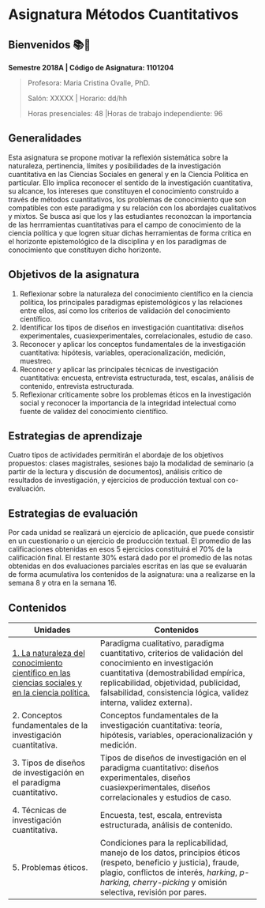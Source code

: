 # Asignatura Métodos Cuantitativos

## **Bienvenidos** :books::blue_heart:

**Semestre 2018A	| Código de Asignatura: 1101204**

> Profesora: Maria Cristina Ovalle, PhD.
>
> Salón: XXXXX				| Horario: dd/hh
>
> Horas presenciales: 48	|Horas de trabajo independiente: 96			

## Generalidades

Esta asignatura se propone motivar la reflexión sistemática sobre la naturaleza, pertinencia, límites y posibilidades de la investigación cuantitativa en las Ciencias Sociales en general y en la Ciencia Política en particular. Ello implica reconocer el sentido de la investigación cuantitativa, su alcance, los intereses que constituyen el conocimiento construido a través de métodos cuantitativos, los problemas de conocimiento que son compatibles con este paradigma y su relación con los abordajes cualitativos y mixtos. Se busca así que los y las estudiantes reconozcan la importancia de las herrramientas cuantitativas para el campo de conocimiento de la ciencia política y que logren situar dichas herramientas de forma crítica en el horizonte epistemológico de la disciplina y en los paradigmas de conocimiento que constituyen dicho horizonte.

## Objetivos de la asignatura

1. Reflexionar sobre la naturaleza del conocimiento científico en la ciencia política, los principales paradigmas epistemológicos y las relaciones entre ellos, así como los criterios de validación del conocimiento científico. 
2. Identificar los tipos de diseños en investigación cuantitativa: diseños experimentales, cuasiexperimentales, correlacionales, estudio de caso. 
3. Reconocer y aplicar los conceptos fundamentales de la investigación cuantitativa: hipótesis, variables, operacionalización, medición, muestreo. 
4. Reconocer y aplicar las principales técnicas de investigación cuantitativa: encuesta, entrevista estructurada, test, escalas, análisis de contenido, entrevista estructurada. 
5. Reflexionar críticamente sobre los problemas éticos en la investigación social y reconocer la importancia de la integridad intelectual como fuente de validez del conocimiento científico. 

## Estrategias de aprendizaje

Cuatro tipos de actividades permitirán el abordaje de los objetivos propuestos: clases magistrales, sesiones bajo la modalidad de seminario (a partir de la lectura y discusión de documentos), análisis crítico de resultados de investigación, y ejercicios de producción textual con co-evaluación. 

## Estrategias de evaluación

Por cada unidad se realizará un ejercicio de aplicación, que puede consistir en un cuestionario o un ejercicio de producción textual. El promedio de las calificaciones obtenidas en esos 5 ejercicios constituirá el 70% de la calificación final. El restante 30% estará dado por el promedio de las notas obtenidas en dos evaluaciones parciales escritas en las que se evaluarán de forma acumulativa los contenidos de la asignatura: una a realizarse en la semana 8 y otra en la semana 16.

## Contenidos

| Unidades                                 | Contenidos                               |
| ---------------------------------------- | ---------------------------------------- |
| [1. La naturaleza del conocimiento científico en las ciencias sociales y en la ciencia política.](unidad1\unit1.md) | Paradigma cualitativo, paradigma cuantitativo, criterios de validación del conocimiento en investigación cuantitativa (demostrabilidad empírica, replicabilidad, objetividad, publicidad, falsabilidad, consistencia lógica, validez interna, validez externa). |
| 2. Conceptos fundamentales de la investigación cuantitativa. | Conceptos fundamentales de la investigación cuantitativa: teoría, hipótesis, variables, operacionalización y medición. |
| 3. Tipos de diseños de investigación en el paradigma cuantitativo. | Tipos de diseños de investigación en el paradigma cuantitativo: diseños experimentales, diseños cuasiexperimentales, diseños correlacionales y estudios de caso. |
| 4. Técnicas de investigación cuantitativa. | Encuesta, test, escala, entrevista estructurada, análisis de contenido. |
| 5. Problemas éticos.                     | Condiciones para la replicabilidad, manejo de los datos, principios éticos (respeto, beneficio y justicia), fraude, plagio, conflictos de interés, *harking*, *p-harking*, *cherry-picking* y omisión selectiva, revisión por pares. |



## 



